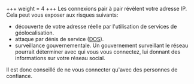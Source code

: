 +++
weight = 4
+++
Les connexions pair à pair révèlent votre adresse IP. Cela peut vous exposer aux risques suivants:
- découverte de votre adresse réelle par l'utilisation de services de géolocalisation.
- attaque par dénis de service ([DOS](https://fr.wikipedia.org/wiki/Attaque_par_d%C3%A9ni_de_service)).
- surveillance gouvernementale. Un gouvernement surveillant le réseau pourrait déterminer avec qui vous vous connectez, lui donnant des informations sur votre réseau social.
  
Il est donc conseillé de ne vous connecter qu'avec des personnes de confiance.